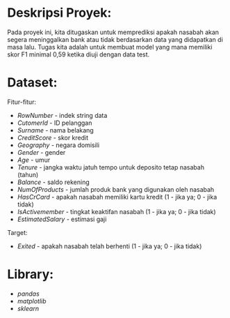 # Deskripsi Proyek:
Pada proyek ini, kita ditugaskan untuk memprediksi apakah nasabah akan segera meninggalkan bank atau tidak berdasarkan data yang didapatkan di masa lalu. Tugas kita adalah untuk membuat model yang mana memiliki skor F1 minimal 0,59 ketika diuji dengan data test.

# Dataset:
Fitur-fitur:
- _RowNumber_ - indek string data
- _CutomerId_ - ID pelanggan
- _Surname_ - nama belakang
- _CreditScore_ - skor kredit
- _Geography_ - negara domisili
- _Gender_ - gender
- _Age_ - umur
- _Tenure_ - jangka waktu jatuh tempo untuk deposito tetap nasabah (tahun)
- _Balance_ - saldo rekening
- _NumOfProducts_ - jumlah produk bank yang digunakan oleh nasabah
- _HasCrCard_ - apakah nasabah memiliki kartu kredit (1 - jika ya; 0 - jika tidak)
- _IsActivemember_ - tingkat keaktifan nasabah (1 - jika ya; 0 - jika tidak)
- _EstimatedSalary_ - estimasi gaji

Target:
- _Exited_ - apakah nasabah telah berhenti (1 - jika ya; 0 - jika tidak)

# Library:
- _pandas_
- _matplotlib_
- _sklearn_
